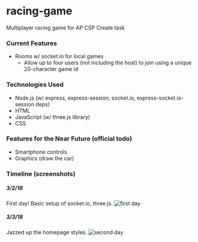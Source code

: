 # racing-game
Multiplayer racing game for AP CSP Create task

### Current Features
- Rooms w/ socket.io for local games
    - Allow up to four users (not including the host) to join using a unique 20-character game id

### Technologies Used
- Node.js (w/ express, express-session, socket.io, express-socket.io-session deps)
- HTML
- JavaScript (w/ three.js library)
- CSS

### Features for the Near Future (official todo)
- Smartphone controls
- Graphics (draw the car)

### Timeline (screenshots)

##### 3/2/18
First day! Basic setup of socket.io, three.js.
![first day][1]

##### 3/3/18
Jazzed up the homepage styles.
![second day][2]

[1]: http://imgur.com/EEHYOzSl.png
[2]: http://imgur.com/dQ6PAiXl.png
